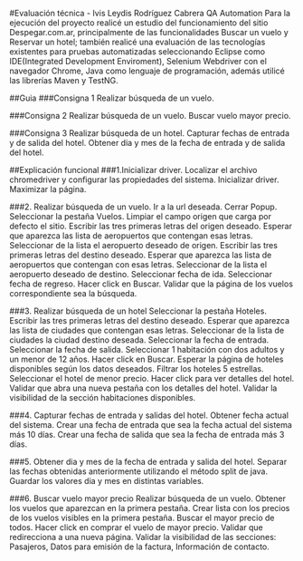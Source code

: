 #Evaluación técnica - Ivis Leydis Rodríguez Cabrera
QA Automation
Para la ejecución del proyecto realicé un estudio del funcionamiento del sitio Despegar.com.ar, principalmente de las funcionalidades Buscar un vuelo y Reservar un hotel; también realicé una evaluación de las tecnologías existentes para pruebas automatizadas seleccionando Eclipse como IDE(Integrated Development Enviroment), Selenium Webdriver con el navegador Chrome, Java como lenguaje de programación, además utilicé las librerías Maven y TestNG.

##Guia 
###Consigna 1
Realizar búsqueda de un vuelo.

###Consigna 2
Realizar búsqueda de un vuelo.
Buscar vuelo mayor precio.

###Consigna 3
Realizar búsqueda de un hotel.
Capturar fechas de entrada y de salida del hotel.
Obtener dia y mes de la fecha de entrada y de salida del hotel.

##Explicación funcional 
###1.Inicializar driver.
Localizar el archivo chromedriver y configurar las propiedades del sistema. 
Inicializar driver.
Maximizar la página.

###2. Realizar búsqueda de un vuelo.
Ir a la url deseada.
Cerrar Popup.
Seleccionar la pestaña Vuelos.
Limpiar el campo origen que carga por defecto el sitio.
Escribir las tres primeras letras del origen deseado.
Esperar que aparezca las lista de aeropuertos que contengan esas letras.
Seleccionar de la lista el aeropuerto deseado de origen.
Escribir las tres primeras letras del destino deseado.
Esperar que aparezca las lista de aeropuertos que contengan con esas letras.
Seleccionar de la lista el aeropuerto deseado de destino.
Seleccionar fecha de ida.
Seleccionar fecha de regreso.
Hacer click en Buscar.
Validar que la página de los vuelos correspondiente sea la búsqueda.

###3. Realizar búsqueda de un hotel
Seleccionar la pestaña Hoteles.
Escribir las tres primeras letras del destino deseado.
Esperar que aparezca las lista de ciudades que contengan esas letras.
Seleccionar de la lista de ciudades la ciudad destino deseada.
Seleccionar la fecha de entrada.
Seleccionar la fecha de salida.
Seleccionar 1 habitación con dos adultos y un menor de 12 años.
Hacer click en Buscar.
Esperar la página de hoteles disponibles según los datos deseados.
Filtrar los hoteles 5 estrellas.
Seleccionar el hotel de menor precio.
Hacer click para ver detalles del hotel.
Validar que abra una nueva pestaña con los detalles del hotel.
Validar la visibilidad de la sección habitaciones disponibles.

###4. Capturar fechas de entrada y salidas del hotel.
Obtener fecha actual del sistema.
Crear una fecha de entrada que sea la fecha actual del sistema más 10 días.
Crear una fecha de salida que sea la fecha de entrada más 3 días.

###5. Obtener dia y mes de la fecha de entrada y salida del hotel.
Separar las fechas obtenidas anteriormente utilizando el método split de java.
Guardar los valores dia y mes en distintas variables.

###6. Buscar vuelo mayor precio
Realizar búsqueda de un vuelo.
Obtener los vuelos que aparezcan en la primera pestaña.
Crear lista con los precios de los vuelos visibles en la primera pestaña.
Buscar el mayor precio de todos.
Hacer click en comprar  el vuelo de mayor precio.
Validar que redirecciona a una nueva página.
Validar la visibilidad de las secciones: Pasajeros, Datos para emisión de la factura, Información de contacto.
